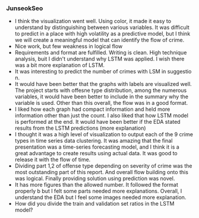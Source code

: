 ### JunseokSeo
- I think the visualization went well. Using color, it made it easy to understand by distinguishing between various variables. It was difficult to predict in a place with high volatility as a predictive model, but I think we will create a meaningful model that can identify the flow of crime.
- Nice work, but few weakness in logical flow
- Requirements and format are fulfilled. Writing is clean. High technique analysis, buit I didn't understand why LSTM was applied.  I wish there was a bit more explanation of LSTM.
- It was interesting to predict the number of crimes with LSM in suggestion.
- It would have been better that the graphs with labels are visualized well. The project starts with offesne type distribution, among the numerous variables, it would have been better to include in the summary why the variable is used. Other than this overall, the flow was in a good format.
- I liked how each graph had compact information and held more information other than just the count. I also liked that how LSTM model is performed at the end. It would have been better if the EDA stated results from the LSTM predictions (more explanation)
- I thought it was a high level of visualization to output each of the 9 crime types in time series data clustering. It was amazing that the final presentation was a time-series forecasting model, and I think it is a great advantage to create results using actual data. It was good to release it with the flow of time.
- Dividing part 1,2 of offense type depending on severity of crime was the most outstanding part of this report. And overall flow building onto this was logical. Finally providing solution using prediction was novel.
- It has more figures than the allowed number. It followed the format properly b but I felt some parts needed more explanations. Overall, I understand the EDA but I feel some images needed more explanation.
- How did you divide the train and validation set ratios in the LSTM model?
